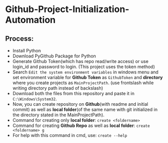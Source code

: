 # Github-Project-Initialization-Automation

## Process:
- Install Python
- Download PyGithub Package for Python
- Generate Github Token(which has repo read/write access) or use login_id and password to login.
  (This project uses the token method)
- Search `Edit the system environment variables` in windows menu and set environment variable for **Github Token** as `GithubToken` and **directory** where you create projects as     `MainProjectPath`. (use frontslash while writing directory path instead of backslash)
- Download both the files from this repository and paste it in `C:\Windows\System32`.
- Now, you can create repository on **Github**(with readme and initial commit) as well as **local folder**(of the same name with git initialized in the directory stated in the       MainProjectPath).
- Command for creating only **local folder**:
  `create <foldername>`
- Command for creating **Github Repo** as well as **local folder**:
  `create <foldername> g`
- For help with this command in cmd, use:
  `create --help`
